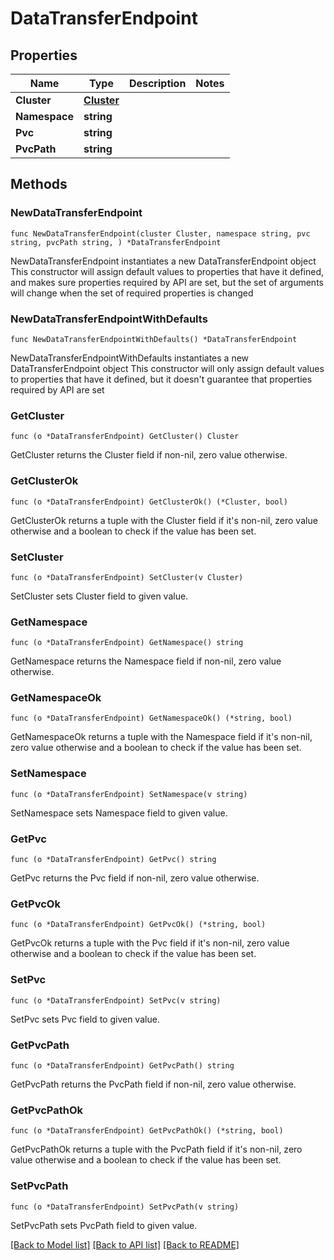 # DataTransferEndpoint

## Properties

Name | Type | Description | Notes
------------ | ------------- | ------------- | -------------
**Cluster** | [**Cluster**](Cluster.md) |  | 
**Namespace** | **string** |  | 
**Pvc** | **string** |  | 
**PvcPath** | **string** |  | 

## Methods

### NewDataTransferEndpoint

`func NewDataTransferEndpoint(cluster Cluster, namespace string, pvc string, pvcPath string, ) *DataTransferEndpoint`

NewDataTransferEndpoint instantiates a new DataTransferEndpoint object
This constructor will assign default values to properties that have it defined,
and makes sure properties required by API are set, but the set of arguments
will change when the set of required properties is changed

### NewDataTransferEndpointWithDefaults

`func NewDataTransferEndpointWithDefaults() *DataTransferEndpoint`

NewDataTransferEndpointWithDefaults instantiates a new DataTransferEndpoint object
This constructor will only assign default values to properties that have it defined,
but it doesn't guarantee that properties required by API are set

### GetCluster

`func (o *DataTransferEndpoint) GetCluster() Cluster`

GetCluster returns the Cluster field if non-nil, zero value otherwise.

### GetClusterOk

`func (o *DataTransferEndpoint) GetClusterOk() (*Cluster, bool)`

GetClusterOk returns a tuple with the Cluster field if it's non-nil, zero value otherwise
and a boolean to check if the value has been set.

### SetCluster

`func (o *DataTransferEndpoint) SetCluster(v Cluster)`

SetCluster sets Cluster field to given value.


### GetNamespace

`func (o *DataTransferEndpoint) GetNamespace() string`

GetNamespace returns the Namespace field if non-nil, zero value otherwise.

### GetNamespaceOk

`func (o *DataTransferEndpoint) GetNamespaceOk() (*string, bool)`

GetNamespaceOk returns a tuple with the Namespace field if it's non-nil, zero value otherwise
and a boolean to check if the value has been set.

### SetNamespace

`func (o *DataTransferEndpoint) SetNamespace(v string)`

SetNamespace sets Namespace field to given value.


### GetPvc

`func (o *DataTransferEndpoint) GetPvc() string`

GetPvc returns the Pvc field if non-nil, zero value otherwise.

### GetPvcOk

`func (o *DataTransferEndpoint) GetPvcOk() (*string, bool)`

GetPvcOk returns a tuple with the Pvc field if it's non-nil, zero value otherwise
and a boolean to check if the value has been set.

### SetPvc

`func (o *DataTransferEndpoint) SetPvc(v string)`

SetPvc sets Pvc field to given value.


### GetPvcPath

`func (o *DataTransferEndpoint) GetPvcPath() string`

GetPvcPath returns the PvcPath field if non-nil, zero value otherwise.

### GetPvcPathOk

`func (o *DataTransferEndpoint) GetPvcPathOk() (*string, bool)`

GetPvcPathOk returns a tuple with the PvcPath field if it's non-nil, zero value otherwise
and a boolean to check if the value has been set.

### SetPvcPath

`func (o *DataTransferEndpoint) SetPvcPath(v string)`

SetPvcPath sets PvcPath field to given value.



[[Back to Model list]](../README.md#documentation-for-models) [[Back to API list]](../README.md#documentation-for-api-endpoints) [[Back to README]](../README.md)


